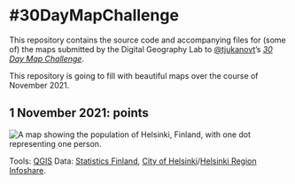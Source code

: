 # #30DayMapChallenge

This repository contains the source code and accompanying files for (some of) the maps submitted by the Digital Geography Lab to [@tjukanovt](https://github.com/tjukanovt)’s [*30 Day Map Challenge*](https://github.com/tjukanovt/30DayMapChallenge).

This repository is going to fill with beautiful maps over the course of November 2021.


## 1 November 2021: points

![A map showing the population of Helsinki, Finland, with one dot representing one person.](2021/11/01/helsinki_population_2020_1pixel1person_1200x675.png)

Tools: [QGIS](https://qgis.org)
Data: [Statistics Finland](https://stat.fi/org/avoindata/paikkatietoaineistot_en.html), [City of Helsinki](https://kartta.hel.fi/avoindata)/[Helsinki Region Infoshare](https://hri.fi/data/fi/dataset/seutukartta).
